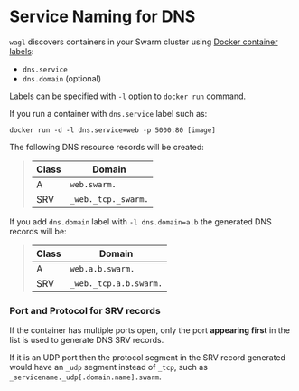 # Service Naming for DNS

`wagl` discovers containers in your Swarm cluster using
[Docker container labels][docker-labels]:

* `dns.service`
* `dns.domain` (optional)

Labels can be specified with `-l` option to `docker run` command. 

If you run a container with `dns.service` label such as:

    docker run -d -l dns.service=web -p 5000:80 [image]

The following DNS resource records will be created:

> | Class | Domain | 
> |-------|---------|
> | A | `web.swarm.` |
> | SRV | `_web._tcp._swarm.` |

If you add `dns.domain` label with `-l dns.domain=a.b` the generated DNS records
will be:

> | Class | Domain | 
> |-------|---------|
> | A | `web.a.b.swarm.` |
> | SRV | `_web._tcp.a.b.swarm.` |

### Port and Protocol for SRV records

If the container has multiple ports open, only the port **appearing first** in
the list is used to generate DNS SRV records. 

If it is an UDP port then the protocol segment in the SRV record generated would
have an `_udp` segment instead of `_tcp`, such as
`_servicename._udp[.domain.name].swarm`.

[docker-labels]: https://docs.docker.com/userguide/labels-custom-metadata/